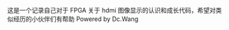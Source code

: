 这是一个记录自己对于 FPGA 关于 hdmi 图像显示的认识和成长代码，希望对类似经历的小伙伴们有帮助
                                                                  Powered by Dc.Wang
